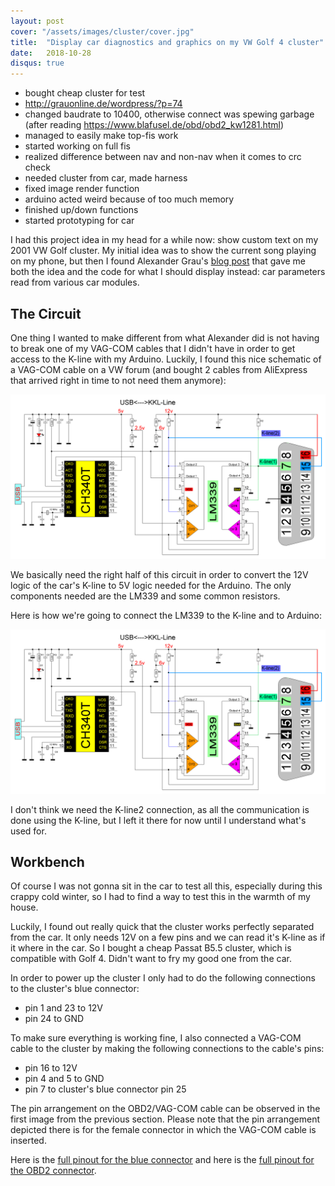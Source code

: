 ```yaml
---
layout: post
cover: "/assets/images/cluster/cover.jpg"
title:  "Display car diagnostics and graphics on my VW Golf 4 cluster"
date:   2018-10-28
disqus: true
---
```


  - bought cheap cluster for test
  - http://grauonline.de/wordpress/?p=74
  - changed baudrate to 10400, otherwise connect was spewing garbage (after reading https://www.blafusel.de/obd/obd2_kw1281.html)
  - managed to easily make top-fis work
  - started working on full fis
  - realized difference between nav and non-nav when it comes to crc check
  - needed cluster from car, made harness
  - fixed image render function
  - arduino acted weird because of too much memory
  - finished up/down functions
  - started prototyping for car

I had this project idea in my head for a while now: show custom text on my 2001 VW Golf cluster. My initial idea was to show the current song playing on my phone, but then I found Alexander Grau's [blog post](http://grauonline.de/wordpress/?p=74) that gave me both the idea and the code for what I should display instead: car parameters read from various car modules.

## The Circuit

One thing I wanted to make different from what Alexander did is not having to break one of my VAG-COM cables that I didn't have in order to get access to the K-line with my Arduino. Luckily, I found this nice schematic of a VAG-COM cable on a VW forum (and bought 2 cables from AliExpress that arrived right in time to not need them anymore):

![VAG-COM cable ](/assets/images/cluster/cable-diagram.gif)

We basically need the right half of this circuit in order to convert the 12V logic of the car's K-line to 5V logic needed for the Arduino. The only components needed are the LM339 and some common resistors.

Here is how we're going to connect the LM339 to the K-line and to Arduino:

![VAG-COM cable ](/assets/images/cluster/cable-diagram.gif)

I don't think we need the K-line2 connection, as all the communication is done using the K-line, but I left it there for now until I understand what's used for.

## Workbench

Of course I was not gonna sit in the car to test all this, especially during this crappy cold winter, so I had to find a way to test this in the warmth of my house.

Luckily, I found out really quick that the cluster works perfectly separated from the car. It only needs 12V on a few pins and we can read it's K-line as if it where in the car. So I bought a cheap Passat B5.5 cluster, which is compatible with Golf 4. Didn't want to fry my good one from the car.

In order to power up the cluster I only had to do the following connections to the cluster's blue connector:

 - pin 1 and 23 to 12V
 - pin 24 to GND

To make sure everything is working fine, I also connected a VAG-COM cable to the cluster by making the following connections to the cable's pins:

 - pin 16 to 12V
 - pin 4 and 5 to GND
 - pin 7 to cluster's blue connector pin 25

The pin arrangement on the OBD2/VAG-COM cable can be observed in the first image from the previous section. Please note that the pin arrangement depicted there is for the female connector in which the VAG-COM cable is inserted.

Here is the [full pinout for the blue connector](https://gist.github.com/surdu/f1fda10304ec736ab188c04226ff0140#file-cluster-blue-connector) and here is the [full pinout for the OBD2 connector](https://gist.github.com/surdu/f1fda10304ec736ab188c04226ff0140#file-obd2).
